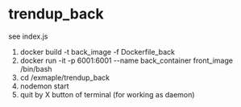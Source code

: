 # trendup_back

see index.js

1. docker build -t back_image -f Dockerfile_back
2. docker run -it -p 6001:6001 --name back_container front_image /bin/bash
3. cd /exmaple/trendup_back
4. nodemon start
5. quit by X button of terminal (for working as daemon)
